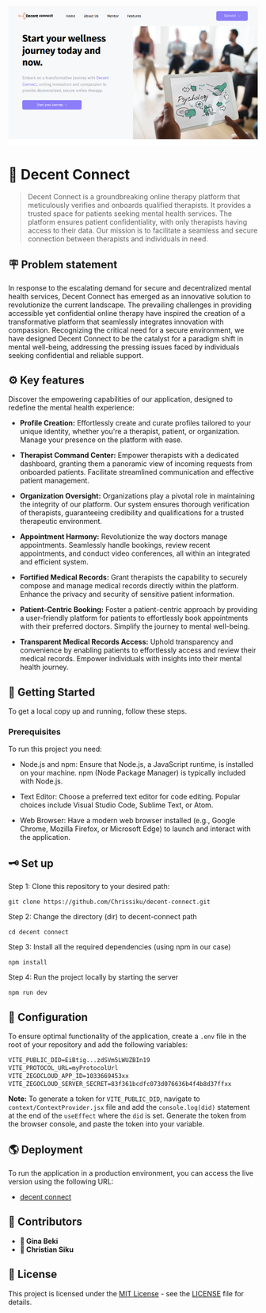 ![DECENT CONNECT](./public/hero.png)

# 🏥 Decent Connect
> Decent Connect is a groundbreaking online therapy platform that meticulously verifies and onboards qualified therapists. It provides a trusted space for patients seeking mental health services. The platform ensures patient confidentiality, with only therapists having access to their data. Our mission is to facilitate a seamless and secure connection between therapists and individuals in need.

## 🪧 Problem statement
In response to the escalating demand for secure and decentralized mental health services, Decent Connect has emerged as an innovative solution to revolutionize the current landscape. The prevailing challenges in providing accessible yet confidential online therapy have inspired the creation of a transformative platform that seamlessly integrates innovation with compassion. Recognizing the critical need for a secure environment, we have designed Decent Connect to be the catalyst for a paradigm shift in mental well-being, addressing the pressing issues faced by individuals seeking confidential and reliable support.

## ⚙ Key features
Discover the empowering capabilities of our application, designed to redefine the mental health experience:

- **Profile Creation:**
Effortlessly create and curate profiles tailored to your unique identity, whether you're a therapist, patient, or organization. Manage your presence on the platform with ease.

- **Therapist Command Center:**
Empower therapists with a dedicated dashboard, granting them a panoramic view of incoming requests from onboarded patients. Facilitate streamlined communication and effective patient management.

- **Organization Oversight:**
Organizations play a pivotal role in maintaining the integrity of our platform. Our system ensures thorough verification of therapists, guaranteeing credibility and qualifications for a trusted therapeutic environment.

- **Appointment Harmony:**
Revolutionize the way doctors manage appointments. Seamlessly handle bookings, review recent appointments, and conduct video conferences, all within an integrated and efficient system.

- **Fortified Medical Records:**
Grant therapists the capability to securely compose and manage medical records directly within the platform. Enhance the privacy and security of sensitive patient information.

- **Patient-Centric Booking:**
Foster a patient-centric approach by providing a user-friendly platform for patients to effortlessly book appointments with their preferred doctors. Simplify the journey to mental well-being.

- **Transparent Medical Records Access:**
Uphold transparency and convenience by enabling patients to effortlessly access and review their medical records. Empower individuals with insights into their mental health journey.

## 🚦 Getting Started
To get a local copy up and running, follow these steps.
### Prerequisites
To run this project you need:

- Node.js and npm:
Ensure that Node.js, a JavaScript runtime, is installed on your machine.
npm (Node Package Manager) is typically included with Node.js.

- Text Editor:
Choose a preferred text editor for code editing. Popular choices include Visual Studio Code, Sublime Text, or Atom.

- Web Browser:
Have a modern web browser installed (e.g., Google Chrome, Mozilla Firefox, or Microsoft Edge) to launch and interact with the application.

## 🗝️ Set up

Step 1: Clone this repository to your desired path:
```
git clone https://github.com/Chrissiku/decent-connect.git
```

Step 2: Change the directory (dir) to decent-connect path
```
cd decent connect
```

Step 3: Install all the required dependencies (using npm in our case)
```
npm install
```

Step 4: Run the project locally by starting the server
```
npm run dev
``` 

## 🎲 Configuration

To ensure optimal functionality of the application, create a `.env` file in the root of your repository and add the following variables:

```
VITE_PUBLIC_DID=EiBtig...zdSVm5LWUZBIn19
VITE_PROTOCOL_URL=myProtocolUrl
VITE_ZEGOCLOUD_APP_ID=1033669453xx
VITE_ZEGOCLOUD_SERVER_SECRET=83f361bcdfc073d076636b4f4b8d37ffxx
```

**Note:** 
To generate a token for `VITE_PUBLIC_DID`, navigate to `context/ContextProvider.jsx` file and add the `console.log(did)` statement at the end of the `useEffect` where the `did` is set.
Generate the token from the browser console, and paste the token into your variable.

## 🌎 Deployment

To run the application in a production environment, you can access the live version using the following URL:
- [decent connect](https://decent-connect.vercel.app/)


## 👥 Contributors

- **👤 Gina Beki**
- **👤 Christian Siku**

## 🪪 License

This project is licensed under the [MIT License](LICENSE) - see the [LICENSE](LICENSE) file for details.

